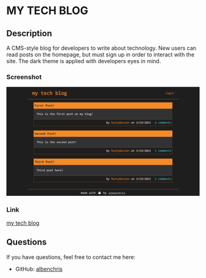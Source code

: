 # MY TECH BLOG

## Description
A CMS-style blog for developers to write about technology. New users can read posts on the homepage, but must sign up in order to interact with the site. The dark theme is applied with developers eyes in mind.

### Screenshot
![Image of homepage](./assets/images/mytechblogscreencapture.png)

### Link
[my tech blog](https://albenchris-my-tech-blog.herokuapp.com/)

## Questions
If you have questions, feel free to contact me here:
* GitHub: [albenchris](https://github.com/albenchris)
